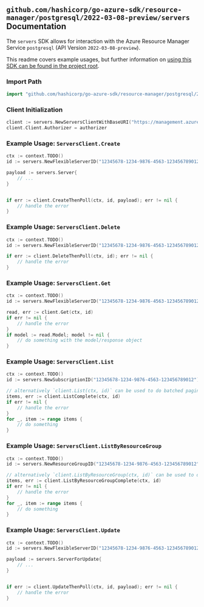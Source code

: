 
## `github.com/hashicorp/go-azure-sdk/resource-manager/postgresql/2022-03-08-preview/servers` Documentation

The `servers` SDK allows for interaction with the Azure Resource Manager Service `postgresql` (API Version `2022-03-08-preview`).

This readme covers example usages, but further information on [using this SDK can be found in the project root](https://github.com/hashicorp/go-azure-sdk/tree/main/docs).

### Import Path

```go
import "github.com/hashicorp/go-azure-sdk/resource-manager/postgresql/2022-03-08-preview/servers"
```


### Client Initialization

```go
client := servers.NewServersClientWithBaseURI("https://management.azure.com")
client.Client.Authorizer = authorizer
```


### Example Usage: `ServersClient.Create`

```go
ctx := context.TODO()
id := servers.NewFlexibleServerID("12345678-1234-9876-4563-123456789012", "example-resource-group", "serverValue")

payload := servers.Server{
	// ...
}


if err := client.CreateThenPoll(ctx, id, payload); err != nil {
	// handle the error
}
```


### Example Usage: `ServersClient.Delete`

```go
ctx := context.TODO()
id := servers.NewFlexibleServerID("12345678-1234-9876-4563-123456789012", "example-resource-group", "serverValue")

if err := client.DeleteThenPoll(ctx, id); err != nil {
	// handle the error
}
```


### Example Usage: `ServersClient.Get`

```go
ctx := context.TODO()
id := servers.NewFlexibleServerID("12345678-1234-9876-4563-123456789012", "example-resource-group", "serverValue")

read, err := client.Get(ctx, id)
if err != nil {
	// handle the error
}
if model := read.Model; model != nil {
	// do something with the model/response object
}
```


### Example Usage: `ServersClient.List`

```go
ctx := context.TODO()
id := servers.NewSubscriptionID("12345678-1234-9876-4563-123456789012")

// alternatively `client.List(ctx, id)` can be used to do batched pagination
items, err := client.ListComplete(ctx, id)
if err != nil {
	// handle the error
}
for _, item := range items {
	// do something
}
```


### Example Usage: `ServersClient.ListByResourceGroup`

```go
ctx := context.TODO()
id := servers.NewResourceGroupID("12345678-1234-9876-4563-123456789012", "example-resource-group")

// alternatively `client.ListByResourceGroup(ctx, id)` can be used to do batched pagination
items, err := client.ListByResourceGroupComplete(ctx, id)
if err != nil {
	// handle the error
}
for _, item := range items {
	// do something
}
```


### Example Usage: `ServersClient.Update`

```go
ctx := context.TODO()
id := servers.NewFlexibleServerID("12345678-1234-9876-4563-123456789012", "example-resource-group", "serverValue")

payload := servers.ServerForUpdate{
	// ...
}


if err := client.UpdateThenPoll(ctx, id, payload); err != nil {
	// handle the error
}
```
